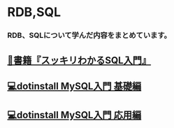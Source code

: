 # RDB,SQL

### RDB、SQLについて学んだ内容をまとめています。

## [📖書籍『スッキリわかるSQL入門』](https://github.com/YSWEngineer/rdb-sql/blob/main/document/%E3%82%B9%E3%83%83%E3%82%AD%E3%83%AA%E3%82%8F%E3%81%8B%E3%82%8BSQL%E5%85%A5%E9%96%80.md)

## [💻dotinstall MySQL入門 基礎編](https://github.com/YSWEngineer/rdb-sql/blob/main/document/dotinstallMySQL%E5%85%A5%E9%96%80%E5%9F%BA%E7%A4%8E%E7%B7%A8.md)

## [💻dotinstall MySQL入門 応用編](https://github.com/YSWEngineer/rdb-sql/blob/main/document/dotinstallMySQL%E5%85%A5%E9%96%80%E5%BF%9C%E7%94%A8%E7%B7%A8.md)
